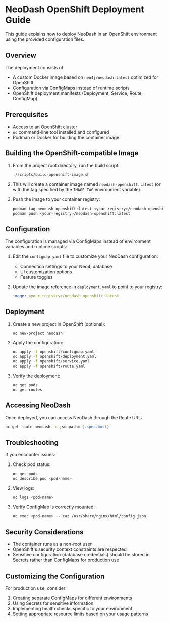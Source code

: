 # NeoDash OpenShift Deployment Guide

This guide explains how to deploy NeoDash in an OpenShift environment using the provided configuration files.

## Overview

The deployment consists of:
- A custom Docker image based on `neo4j/neodash:latest` optimized for OpenShift
- Configuration via ConfigMaps instead of runtime scripts
- OpenShift deployment manifests (Deployment, Service, Route, ConfigMap)

## Prerequisites

- Access to an OpenShift cluster
- `oc` command-line tool installed and configured
- Podman or Docker for building the container image

## Building the OpenShift-compatible Image

1. From the project root directory, run the build script:
   ```bash
   ./scripts/build-openshift-image.sh
   ```

2. This will create a container image named `neodash-openshift:latest` (or with the tag specified by the `IMAGE_TAG` environment variable).

3. Push the image to your container registry:
   ```bash
   podman tag neodash-openshift:latest <your-registry>/neodash-openshift:latest
   podman push <your-registry>/neodash-openshift:latest
   ```

## Configuration

The configuration is managed via ConfigMaps instead of environment variables and runtime scripts:

1. Edit the `configmap.yaml` file to customize your NeoDash configuration:
   - Connection settings to your Neo4j database
   - UI customization options
   - Feature toggles

2. Update the image reference in `deployment.yaml` to point to your registry:
   ```yaml
   image: <your-registry>/neodash-openshift:latest
   ```

## Deployment

1. Create a new project in OpenShift (optional):
   ```bash
   oc new-project neodash
   ```

2. Apply the configuration:
   ```bash
   oc apply -f openshift/configmap.yaml
   oc apply -f openshift/deployment.yaml
   oc apply -f openshift/service.yaml
   oc apply -f openshift/route.yaml
   ```

3. Verify the deployment:
   ```bash
   oc get pods
   oc get routes
   ```

## Accessing NeoDash

Once deployed, you can access NeoDash through the Route URL:
```bash
oc get route neodash -o jsonpath='{.spec.host}'
```

## Troubleshooting

If you encounter issues:

1. Check pod status:
   ```bash
   oc get pods
   oc describe pod <pod-name>
   ```

2. View logs:
   ```bash
   oc logs <pod-name>
   ```

3. Verify ConfigMap is correctly mounted:
   ```bash
   oc exec <pod-name> -- cat /usr/share/nginx/html/config.json
   ```

## Security Considerations

- The container runs as a non-root user
- OpenShift's security context constraints are respected
- Sensitive configuration (database credentials) should be stored in Secrets rather than ConfigMaps for production use

## Customizing the Configuration

For production use, consider:
1. Creating separate ConfigMaps for different environments
2. Using Secrets for sensitive information
3. Implementing health checks specific to your environment
4. Setting appropriate resource limits based on your usage patterns
